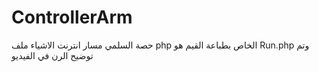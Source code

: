 # ControllerArm
حصة السلمي 
مسار انترنت الاشياء
ملف php
الخاص بطباعة القيم هو Run.php 
وتم توضيح الرن في الفيديو
